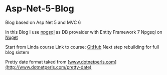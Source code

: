 # Asp-Net-5-Blog

Blog based on Asp Net 5 and MVC 6

In this Blog I use [npgsql](https://github.com/npgsql/npgsql) as DB provaider with Entity Framework 7
Npgsql on [Nuget](https://www.nuget.org/packages/EntityFramework7.Npgsql/)

Start from Linda course
Link to course: [GitHub](https://github.com/jchadwick/UpAndRunningWithAspNet5)
Next step rebuilding for full blog sistem

Pretty date format taked from [www.dotnetperls.com](http://www.dotnetperls.com/pretty-date)
